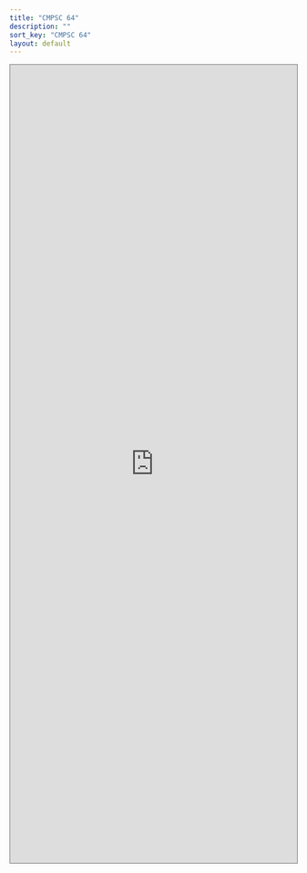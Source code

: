 ```yaml
---
title: "CMPSC 64"
description: ""
sort_key: "CMPSC 64"
layout: default
---
```


<style>
     iframe { width: 100%; height: 1400px; }
</style>

<iframe src="https://calendar.google.com/calendar/u/1?cid=ZWFjZmY2NDc1OTgzYTllYWZiNTkxOGRmY2E1MmMxYWM4ZTNmNTRhMDI5NjZkZjc4YTBhZDg4NDcxZDYyNWQxNUBncm91cC5jYWxlbmRhci5nb29nbGUuY29t" style="border:solid 1px #777" width="800" height="600" frameborder="0" scrolling="no"></iframe>
